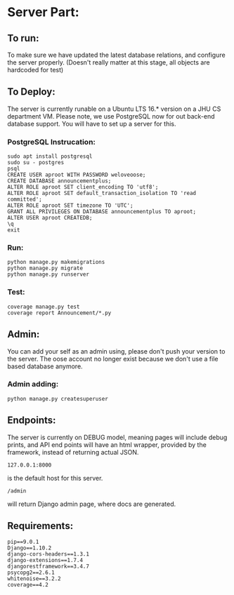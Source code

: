 # Server Part:

## To run: 
To make sure we have updated the latest database relations, and configure the server properly. (Doesn't really matter at this stage, all objects are hardcoded for test)

## To Deploy:
The server is currently runable on a Ubuntu LTS 16.* version on a JHU CS department VM. Please note, we use PostgreSQL now for out back-end database support. You will have to set up a server for this.

### PostgreSQL Instrucation:
	sudo apt install postgresql
	sudo su - postgres
	psql
	CREATE USER aproot WITH PASSWORD weloveoose;
	CREATE DATABASE announcementplus;
	ALTER ROLE aproot SET client_encoding TO 'utf8';
	ALTER ROLE aproot SET default_transaction_isolation TO 'read committed';
	ALTER ROLE aproot SET timezone TO 'UTC';
	GRANT ALL PRIVILEGES ON DATABASE announcementplus TO aproot;
	ALTER USER aproot CREATEDB;
	\q
	exit

### Run:
	python manage.py makemigrations
	python manage.py migrate
	python manage.py runserver

### Test:
	coverage manage.py test
	coverage report Announcement/*.py

## Admin: 
You can add your self as an admin using, please don't push your version to the server. The oose account no longer exist because we don't use a file based database anymore. 

### Admin adding:

	python manage.py createsuperuser

## Endpoints: 
The server is currently on DEBUG model, meaning pages will include debug prints, and API end points will have an html wrapper, provided by the framework, instead of returning actual JSON.

	127.0.0.1:8000
is the default host for this server.
	
	/admin
will return Django admin page, where docs are generated.

## Requirements: 
	pip==9.0.1
	Django==1.10.2
	django-cors-headers==1.3.1
	django-extensions==1.7.4
	djangorestframework==3.4.7
	psycopg2==2.6.1
	whitenoise==3.2.2
	coverage==4.2